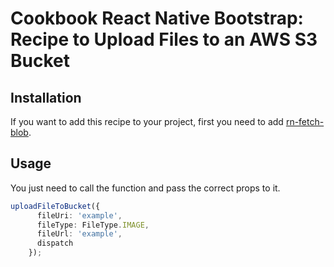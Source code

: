 # Cookbook React Native Bootstrap: Recipe to Upload Files to an AWS S3 Bucket

## Installation

If you want to add this recipe to your project, first you need to add [rn-fetch-blob](https://www.npmjs.com/package/rn-fetch-blob?activeTab=readme).

## Usage

You just need to call the function and pass the correct props to it.

``` ts
uploadFileToBucket({
      fileUri: 'example',
      fileType: FileType.IMAGE,
      fileUrl: 'example',
      dispatch
    });
```